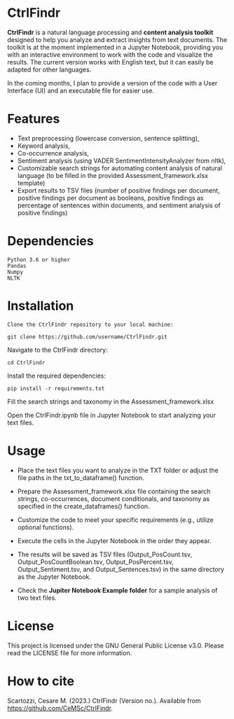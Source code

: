 # CtrlFindr

**CtrlFindr** is a natural language processing and **content analysis toolkit** designed to help you analyze and extract insights from text documents. The toolkit is at the moment implemented in a Jupyter Notebook, providing you with an interactive environment to work with the code and visualize the results. The current version works with English text, but it can easily be adapted for other languages.

In the coming months, I plan to provide a version of the code with a User Interface (UI) and an executable file for easier use.

# Features

- Text preprocessing (lowercase conversion, sentence splitting),
- Keyword analysis,
- Co-occurrence analysis,
- Sentiment analysis (using VADER SentimentIntensityAnalyzer from nltk),
- Customizable search strings for automating content analysis of natural language (to be filled in the provided Assessment_framework.xlsx template)
- Export results to TSV files (number of positive findings per document, positive findings per document as booleans, positive findings as percentage of sentences within documents, and sentiment analysis of positive findings)

# Dependencies

    Python 3.6 or higher
    Pandas
    Numpy
    NLTK

# Installation

    Clone the CtrlFindr repository to your local machine:
```
git clone https://github.com/username/CtrlFindr.git
``` 

Navigate to the CtrlFindr directory:
```
cd CtrlFindr
```

Install the required dependencies:
```
pip install -r requirements.txt
```

Fill the search strings and taxonomy in the Assessment_framework.xlsx

Open the CtrlFindr.ipynb file in Jupyter Notebook to start analyzing your text files.

# Usage

- Place the text files you want to analyze in the TXT folder or adjust the file paths in the txt_to_dataframe() function.
- Prepare the Assessment_framework.xlsx file containing the search strings, co-occurrences, document conditionals, and taxonomy as specified in the create_dataframes() function.
- Customize the code to meet your specific requirements (e.g., utilize optional functions).
- Execute the cells in the Jupyter Notebook in the order they appear.
- The results will be saved as TSV files (Output_PosCount.tsv, Output_PosCountBoolean.tsv, Output_PosPercent.tsv, Output_Sentiment.tsv, and Output_Sentences.tsv) in the same directory as the Jupyter Notebook.

- Check the **Jupiter Notebook Example folder** for a sample analysis of two text files.

# License

This project is licensed under the GNU General Public License v3.0. Please read the LICENSE file for more information.

# How to cite

Scartozzi, Cesare M. (2023.) CtrlFindr (Version no.). Available from https://github.com/CeMSc/CtrlFindr.
